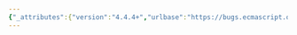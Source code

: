 ```yaml
---
{"_attributes":{"version":"4.4.4+","urlbase":"https://bugs.ecmascript.org/","maintainer":"dherman@mozilla.com"},"bug":{"bug_id":2786,"creation_ts":"2014-05-01 08:55:00 -0700","short_desc":"26.1.1 Reflect.apply, 26.1.2 Reflect.construct: Remove ToObject, use IsConstructor","delta_ts":"2014-06-16 16:27:24 -0700","product":"Draft for 6th Edition","component":"technical issue","version":"Rev 24: April 27, 2014 Draft","rep_platform":"All","op_sys":"All","bug_status":"RESOLVED","resolution":"FIXED","priority":"Normal","bug_severity":"enhancement","everconfirmed":true,"reporter":{"uid":"andrebargull","name":"André Bargull"},"assigned_to":{"uid":"allen","name":"Allen Wirfs-Brock"},"long_desc":[{"commentid":8080,"comment_count":0,"who":{"uid":"andrebargull","name":"André Bargull"},"bug_when":"2014-05-01 08:55:30 -0700","thetext":"26.1.1  Reflect.apply ( target, thisArgument, argumentsList )\n\nRemove steps 1-2, IsCallable takes care of non-callable input values.\n\n\n26.1.2  Reflect.construct ( target, argumentsList )\n\nRemove steps 1-2 and use IsConstructor in step 3."},{"commentid":8544,"comment_count":1,"who":{"uid":"allen","name":"Allen Wirfs-Brock"},"bug_when":"2014-05-17 17:48:47 -0700","thetext":"fixed in rev25 editor's draft"},{"commentid":9027,"comment_count":2,"who":{"uid":"allen","name":"Allen Wirfs-Brock"},"bug_when":"2014-06-16 16:27:24 -0700","thetext":"fixed in rev25 editor's draft"}]}}
---
```

